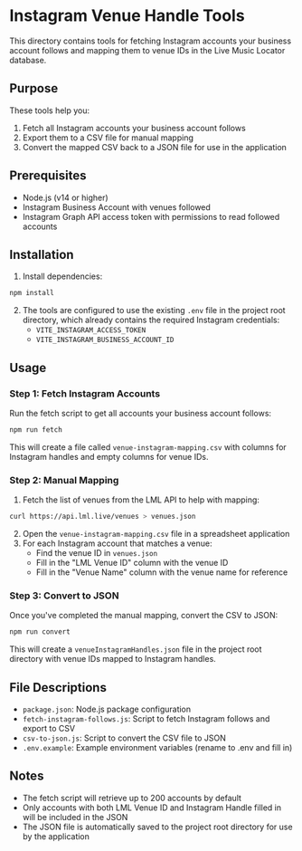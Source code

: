 # Instagram Venue Handle Tools

This directory contains tools for fetching Instagram accounts your business account follows and mapping them to venue IDs in the Live Music Locator database.

## Purpose

These tools help you:
1. Fetch all Instagram accounts your business account follows
2. Export them to a CSV file for manual mapping
3. Convert the mapped CSV back to a JSON file for use in the application

## Prerequisites

- Node.js (v14 or higher)
- Instagram Business Account with venues followed
- Instagram Graph API access token with permissions to read followed accounts

## Installation

1. Install dependencies:

```bash
npm install
```

2. The tools are configured to use the existing `.env` file in the project root directory, which already contains the required Instagram credentials:
   - `VITE_INSTAGRAM_ACCESS_TOKEN`
   - `VITE_INSTAGRAM_BUSINESS_ACCOUNT_ID`

## Usage

### Step 1: Fetch Instagram Accounts

Run the fetch script to get all accounts your business account follows:

```bash
npm run fetch
```

This will create a file called `venue-instagram-mapping.csv` with columns for Instagram handles and empty columns for venue IDs.

### Step 2: Manual Mapping

1. Fetch the list of venues from the LML API to help with mapping:

```bash
curl https://api.lml.live/venues > venues.json
```

2. Open the `venue-instagram-mapping.csv` file in a spreadsheet application
3. For each Instagram account that matches a venue:
   - Find the venue ID in `venues.json`
   - Fill in the "LML Venue ID" column with the venue ID
   - Fill in the "Venue Name" column with the venue name for reference

### Step 3: Convert to JSON

Once you've completed the manual mapping, convert the CSV to JSON:

```bash
npm run convert
```

This will create a `venueInstagramHandles.json` file in the project root directory with venue IDs mapped to Instagram handles.

## File Descriptions

- `package.json`: Node.js package configuration
- `fetch-instagram-follows.js`: Script to fetch Instagram follows and export to CSV
- `csv-to-json.js`: Script to convert the CSV file to JSON
- `.env.example`: Example environment variables (rename to .env and fill in)

## Notes

- The fetch script will retrieve up to 200 accounts by default
- Only accounts with both LML Venue ID and Instagram Handle filled in will be included in the JSON
- The JSON file is automatically saved to the project root directory for use by the application